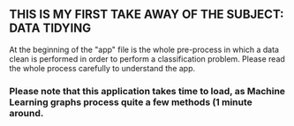 
## THIS IS MY FIRST TAKE AWAY OF THE SUBJECT: DATA TIDYING

At the beginning of the "app" file is the whole pre-process in which a data clean is performed in order to perform a classification problem. Please read the whole process carefully to understand the app.

### Please note that this application takes time to load, as Machine Learning graphs process quite a few methods (1 minute around.